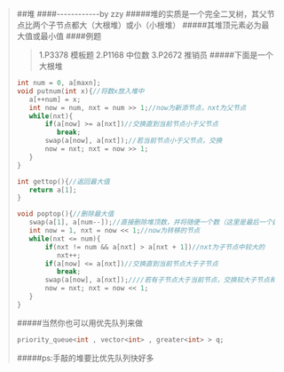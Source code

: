 >##堆 
>####------------by zzy
>#####堆的实质是一个完全二叉树，其父节点比两个子节点都大（大根堆）或小（小根堆）
>#####其堆顶元素必为最大值或最小值
>####例题
>>1.P3378 模板题
>>2.P1168 中位数
>>3.P2672 推销员
>#####下面是一个大根堆
>```cpp
>int num = 0, a[maxn];
>void putnum(int x){//将数x放入堆中
>    a[++num] = x;
>    int now = num, nxt = num >> 1;//now为新添节点，nxt为父节点
>    while(nxt){
>        if(a[now] >= a[nxt])//交换直到当前节点小于父节点
>	        break;
>        swap(a[now], a[nxt]);//若当前节点小于父节点，交换
>        now = nxt; nxt = now >> 1;
>    }
>}
>
>int gettop(){//返回最大值
>    return a[1];
>}
>
>void poptop(){//删除最大值
>    swap(a[1], a[num--]);//直接删除堆顶数，并将随便一个数（这里是最后一个数）移至堆顶
>    int now = 1, nxt = now << 1;//now为转移的节点
>    while(nxt <= num){
>        if(nxt != num && a[nxt] > a[nxt + 1])//nxt为子节点中较大的
>	        nxt++;
>        if(a[now] <= a[nxt])//交换直到当前节点大于子节点
>	        break;
>        swap(a[now], a[nxt]);////若有子节点大于当前节点，交换较大子节点和当前节点
>        now = nxt; nxt = now << 1;
>    }
>}
>```
>#####当然你也可以用优先队列来做
>```cpp
>priority_queue<int , vector<int> , greater<int> > q;
>```
>#####ps:手敲的堆要比优先队列快好多
